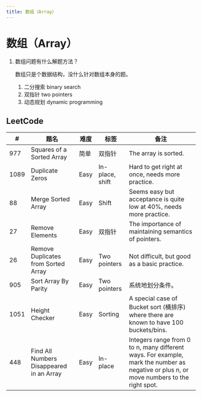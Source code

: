 ```yaml
---
title: 数组（Array）
---
```

# 数组（Array）

1. 数组问题有什么解题方法？

   数组只是个数据结构，没什么针对数组本身的题。

   1. 二分搜索 binary search
   1. 双指针 two pointers
   1. 动态规划 dynamic programming

## LeetCode

| # | 题名 | 难度 | 标签 | 备注 |
| --- | --- | --- | --- | --- |
| 977 | Squares of a Sorted Array | 简单 | 双指针 | The array is sorted. |
| 1089 | Duplicate Zeros | Easy | In-place, shift | Hard to get right at once, needs more practice. |
| 88 | Merge Sorted Array | Easy | Shift | Seems easy but acceptance is quite low at 40%, needs more practice. |
| 27 | Remove Elements | Easy | 双指针 | The importance of maintaining semantics of pointers. |
| 26 | Remove Duplicates from Sorted Array | Easy | Two pointers | Not difficult, but good as a basic practice. |
| 905 | Sort Array By Parity | Easy | Two pointers | 系统地划分条件。 |
| 1051 | Height Checker | Easy | Sorting | A special case of Bucket sort (桶排序) where there are known to have 100 buckets/bins. |
| 448 | Find All Numbers Disappeared in an Array | Easy | In-place | Integers range from 0 to n, many different ways. For example, mark the number as negative or plus n, or move numbers to the right spot. |
